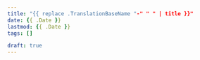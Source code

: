 ```yaml
---
title: "{{ replace .TranslationBaseName "-" " " | title }}"
date: {{ .Date }}
lastmod: {{ .Date }}
tags: []

draft: true
---
```


<!--
[](file:///home/wsh/doc/t/web_hugo.md)
-->
